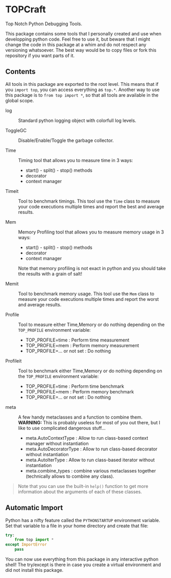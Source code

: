 # TOPCraft
Top Notch Python Debugging Tools.

This package contains some tools that I personally created and use when developping python code.
Feel free to use it, but beware that I might change the code in this package at a whim and do not respect any versioning whatsoever.
The best way would be to copy files or fork this repository if you want parts of it.


## Contents
All tools in this package are exported to the root level.
This means that if you `import top`, you can access everything as `top.*`.
Another way to use this package is to `from top import *`, so that all tools are available in the global scope.

<dl>

<dt>log</dt>
<dd>

Standard python logging object with colorfull log levels.

</dd>
    
<dt>ToggleGC</dt>
<dd>

Disable/Enable/Toggle the garbage collector.

</dd>

<dt>Time</dt>
<dd>

Timing tool that allows you to measure time in 3 ways:
- start() - split() - stop() methods
- decorator
- context manager

</dd>

<dt>Timeit</dt>
<dd>

Tool to benchmark timings.
This tool use the `Time` class to measure your code executions multiple times and report the best and average results.

</dd>

<dt>Mem</dt>
<dd>

Memory Profiling tool that allows you to measure memory usage in 3 ways:
- start() - split() - stop() methods
- decorator
- context manager

Note that memory profiling is not exact in python and you should take the results with a grain of salt!

</dd>

<dt>Memit</dt>
<dd>

Tool to benchmark memory usage.
This tool use the `Mem` class to measure your code executions multiple times and report the worst and average results.

</dd>

<dt>Profile</dt>
<dd>

Tool to measure either Time,Memory or do nothing depending on the `TOP_PROFILE` environment variable:
- TOP_PROFILE=time : Perform time measurement
- TOP_PROFILE=mem  : Perform memory measurement
- TOP_PROFILE=... or not set : Do nothing

</dd>

<dt>Profileit</dt>
<dd>

Tool to benchmark either Time,Memory or do nothing depending on the `TOP_PROFILE` environment variable:
- TOP_PROFILE=time : Perform time benchmark
- TOP_PROFILE=mem  : Perform memory benchmark
- TOP_PROFILE=... or not set : Do nothing

</dd>

<dt>meta</dt>
<dd>

A few handy metaclasses and a function to combine them.  
**WARNING:** This is probably useless for most of you out there, but I like to use complicated dangerous stuff...

- meta.AutoContextType : Allow to run class-based context manager without instantiation
- meta.AutoDecoratorType : Allow to run class-based decorator without instantiation
- meta.AutoIterType : Allow to run class-based iterator without instantiation
- meta.combine_types : combine various metaclasses together (technically allows to combine any class).

</dd>

</dl>

> Note that you can use the built-in `help()` function to get more information about the arguments of each of these classes.

## Automatic Import
Python has a nifty feature called the `PYTHONSTARTUP` environment variable.
Set that variable to a file in your home directory and create that file:

```python
try:
    from top import *
except ImportError
    pass
```

You can now use everything from this package in any interactive python shell!
The try/except is there in case you create a virtual environment and did not install this package.
